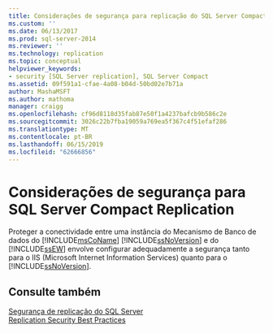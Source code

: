 ```yaml
---
title: Considerações de segurança para replicação do SQL Server Compact | Microsoft Docs
ms.custom: ''
ms.date: 06/13/2017
ms.prod: sql-server-2014
ms.reviewer: ''
ms.technology: replication
ms.topic: conceptual
helpviewer_keywords:
- security [SQL Server replication], SQL Server Compact
ms.assetid: 09f591a1-cfae-4a08-b04d-50bd02e7b71a
author: MashaMSFT
ms.author: mathoma
manager: craigg
ms.openlocfilehash: cf96d8118d35fab87e50f1a4237bafcb9b586c2e
ms.sourcegitcommit: 3026c22b7fba19059a769ea5f367c4f51efaf286
ms.translationtype: MT
ms.contentlocale: pt-BR
ms.lasthandoff: 06/15/2019
ms.locfileid: "62666856"
---
```

# <a name="security-considerations-for-sql-server-compact-replication"></a>Considerações de segurança para SQL Server Compact Replication
  Proteger a conectividade entre uma instância do Mecanismo de Banco de dados do [!INCLUDE[msCoName](../../../includes/msconame-md.md)] [!INCLUDE[ssNoVersion](../../../includes/ssnoversion-md.md)] e do [!INCLUDE[ssEW](../../../includes/ssew-md.md)] envolve configurar adequadamente a segurança tanto para o IIS (Microsoft Internet Information Services) quanto para o [!INCLUDE[ssNoVersion](../../../includes/ssnoversion-md.md)].  
  
## <a name="see-also"></a>Consulte também  
 [Segurança de replicação do SQL Server](view-and-modify-replication-security-settings.md)   
 [Replication Security Best Practices](replication-security-best-practices.md)  
  
  
